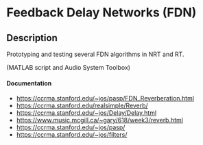 # Feedback Delay Networks (FDN)

## Description

Prototyping and testing several FDN algorithms in NRT and RT. 

(MATLAB script and Audio System Toolbox)

#### Documentation

- https://ccrma.stanford.edu/~jos/pasp/FDN_Reverberation.html
- https://ccrma.stanford.edu/realsimple/Reverb/
- https://ccrma.stanford.edu/~jos/Delay/Delay.html
- https://www.music.mcgill.ca/~gary/618/week3/reverb.html
- https://ccrma.stanford.edu/~jos/pasp/
- https://ccrma.stanford.edu/~jos/filters/
